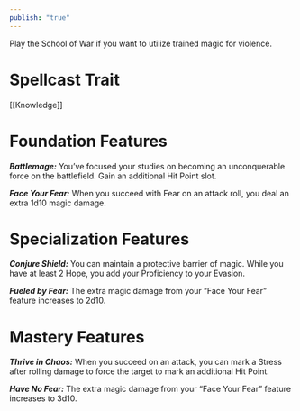 ```yaml
---
publish: "true"
---
```

Play the School of War if you want to utilize trained magic for violence.

# Spellcast Trait

[[Knowledge]]

# Foundation Features

***Battlemage:*** You’ve focused your studies on becoming an unconquerable force on the battlefield. Gain an additional Hit Point slot.

***Face Your Fear:*** When you succeed with Fear on an attack roll, you deal an extra 1d10 magic damage.

# Specialization Features

***Conjure Shield:*** You can maintain a protective barrier of magic. While you have at least 2 Hope, you add your Proficiency to your Evasion.

***Fueled by Fear:*** The extra magic damage from your “Face Your Fear” feature increases to 2d10.

# Mastery Features

***Thrive in Chaos:*** When you succeed on an attack, you can mark a Stress after rolling damage to force the target to mark an additional Hit Point.

***Have No Fear:*** The extra magic damage from your “Face Your Fear” feature increases to 3d10.

